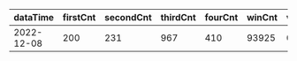 |dataTime|firstCnt|secondCnt|thirdCnt|fourCnt|winCnt|vrate|wrate|
|-|-|-|-|-|-|-|-|
|2022-12-08|200|231|967|410|93925|0%|0%|